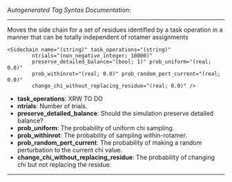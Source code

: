 _Autogenerated Tag Syntax Documentation:_

---
Moves the side chain for a set of residues identified by a task operation in a manner that can be totally independent of rotamer assignments

```
<Sidechain name="(string)" task_operations="(string)"
        ntrials="(non_negative_integer; 10000)"
        preserve_detailed_balance="(bool; 1)" prob_uniform="(real; 0.0)"
        prob_withinrot="(real; 0.0)" prob_random_pert_current="(real; 0.0)"
        change_chi_without_replacing_residue="(real; 0.0)" />
```

-   **task_operations**: XRW TO DO
-   **ntrials**: Number of trials.
-   **preserve_detailed_balance**: Should the simulation preserve detailed balance?
-   **prob_uniform**: The probability of uniform chi sampling.
-   **prob_withinrot**: The probability of sampling within-rotamer.
-   **prob_random_pert_current**: The probability of making a random perturbation to the current chi value.
-   **change_chi_without_replacing_residue**: The probability of changing chi but not replacing the residue.

---
